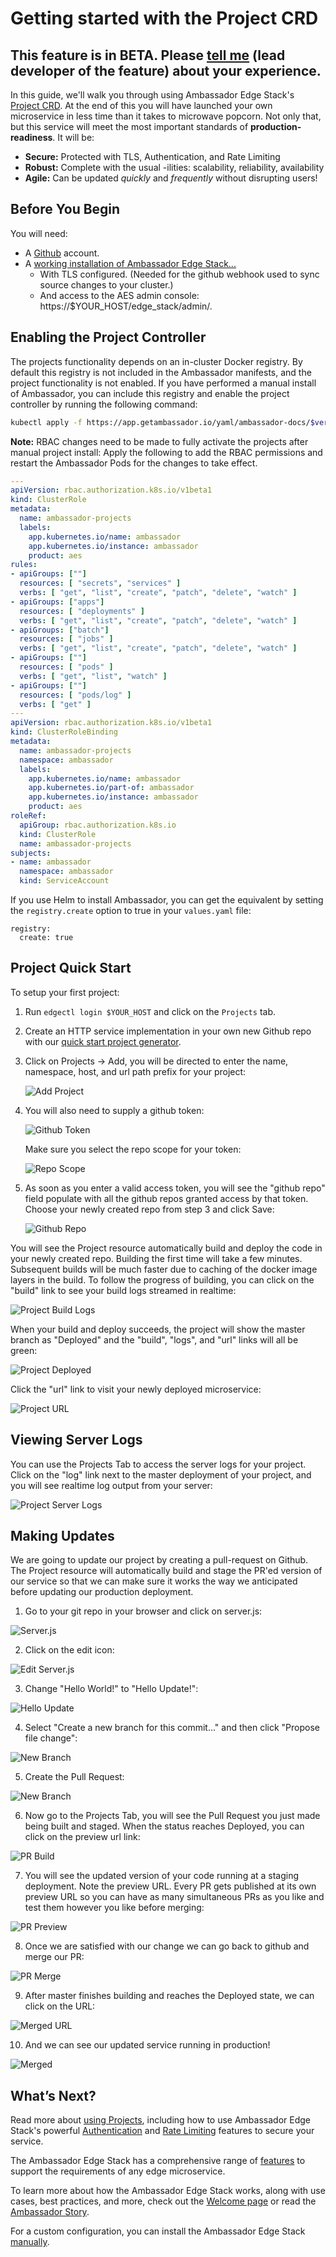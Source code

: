 # Getting started with the Project CRD

## This feature is in BETA. Please [tell me](mailto:rhs@datawire.io?subject=Project%20CRD%20UX%20Feedback) (lead developer of the feature) about your experience.

In this guide, we'll walk you through using Ambassador Edge Stack's [Project CRD](../../topics/using/projects/). At the end of this you will have launched your own microservice in less time than it takes to microwave popcorn. Not only that, but this service will meet the most important standards of **production-readiness**. It will be:

* **Secure:** Protected with TLS, Authentication, and Rate Limiting
* **Robust:** Complete with the usual -ilities: scalability, reliability, availability
* **Agile:** Can be updated *quickly* and *frequently* without disrupting users!

## Before You Begin

You will need:

* A [Github](https://github.com) account.
* A [working installation of Ambassador Edge Stack...](../getting-started/)
  * With TLS configured. (Needed for the github webhook used to sync source changes to your cluster.)
  * And access to the AES admin console: https://$YOUR_HOST/edge_stack/admin/.

## Enabling the Project Controller

The projects functionality depends on an in-cluster Docker registry. By
default this registry is not included in the Ambassador manifests, and
the project functionality is not enabled. If you have performed a
manual install of Ambassador, you can include this registry and enable
the project controller by running the following command:

```bash
kubectl apply -f https://app.getambassador.io/yaml/ambassador-docs/$version$/projects.yaml
```

**Note:** RBAC changes need to be made to fully activate the projects after manual project install:  Apply the following to add the RBAC permissions and restart the Ambassador Pods for the changes to take effect.
   ```yaml
   ---
   apiVersion: rbac.authorization.k8s.io/v1beta1
   kind: ClusterRole
   metadata:
     name: ambassador-projects
     labels:
       app.kubernetes.io/name: ambassador
       app.kubernetes.io/instance: ambassador
       product: aes
   rules:
   - apiGroups: [""]
     resources: [ "secrets", "services" ]
     verbs: [ "get", "list", "create", "patch", "delete", "watch" ]
   - apiGroups: ["apps"]
     resources: [ "deployments" ]
     verbs: [ "get", "list", "create", "patch", "delete", "watch" ]
   - apiGroups: ["batch"]
     resources: [ "jobs" ]
     verbs: [ "get", "list", "create", "patch", "delete", "watch" ]
   - apiGroups: [""]
     resources: [ "pods" ]
     verbs: [ "get", "list", "watch" ]
   - apiGroups: [""]
     resources: [ "pods/log" ]
     verbs: [ "get" ]
   ---
   apiVersion: rbac.authorization.k8s.io/v1beta1
   kind: ClusterRoleBinding
   metadata:
     name: ambassador-projects
     namespace: ambassador
     labels:
       app.kubernetes.io/name: ambassador
       app.kubernetes.io/part-of: ambassador
       app.kubernetes.io/instance: ambassador
       product: aes
   roleRef:
     apiGroup: rbac.authorization.k8s.io
     kind: ClusterRole
     name: ambassador-projects
   subjects:
   - name: ambassador
     namespace: ambassador
     kind: ServiceAccount
   ```

If you use Helm to install Ambassador, you can get the equivalent by
setting the `registry.create` option to true in your `values.yaml`
file:

```
registry:
  create: true
```

## Project Quick Start

To setup your first project:

1. Run `edgectl login $YOUR_HOST` and click on the `Projects` tab.

2. Create an HTTP service implementation in your own new Github repo with our [quick start project generator](https://github.com/datawire/project-template/generate).

3. Click on Projects -> Add, you will be directed to enter the name, namespace, host, and url path prefix for your project:

   ![Add Project](../../images/project-create.png)

4. You will also need to supply a github token:

   ![Github Token](../../images/project-create-github-token.png)

   Make sure you select the repo scope for your token:

   ![Repo Scope](../../images/project-create-repo-scope.png)


5. As soon as you enter a valid access token, you will see the "github repo" field populate with all the github repos granted access by that token. Choose your newly created repo from step 3 and click Save:

   ![Github Repo](../../images/project-create-github-repo.png)

You will see the Project resource automatically build and deploy the code in your newly created repo. Building the first time will take a few minutes. Subsequent builds will be much faster due to caching of the docker image layers in the build. To follow the progress of building, you can click on the "build" link to see your build logs streamed in realtime:

![Project Build Logs](../../images/project-build-logs.png)

When your build and deploy succeeds, the project will show the master branch as "Deployed" and the "build", "logs", and "url" links will all be green:

![Project Deployed](../../images/project-deployed.png)

Click the "url" link to visit your newly deployed microservice:

![Project URL](../../images/project-url.png)

## Viewing Server Logs

You can use the Projects Tab to access the server logs for your project. Click on the "log" link next to the master deployment of your project, and you will see realtime log output from your server:

![Project Server Logs](../../images/project-server-logs.png)

## Making Updates

We are going to update our project by creating a pull-request on Github. The Project resource will automatically build and stage the PR'ed version of our service so that we can make sure it works the way we anticipated before updating our production deployment.

1. Go to your git repo in your browser and click on server.js:

![Server.js](../../images/project-server.js.png)

2. Click on the edit icon:

![Edit Server.js](../../images/project-server.js-edit.png)

3. Change "Hello World!" to "Hello Update!":

![Hello Update](../../images/project-update.png)

4. Select "Create a new branch for this commit..." and then click "Propose file change":

![New Branch](../../images/project-update-pr.png)

5. Create the Pull Request:

![New Branch](../../images/project-update-pr-create.png)


6. Now go to the Projects Tab, you will see the Pull Request you just made being built and staged. When the status reaches Deployed, you can click on the preview url link:

![PR Build](../../images/project-update-url.png)

7. You will see the updated version of your code running at a staging deployment. Note the preview URL. Every PR gets published at its own preview URL so you can have as many simultaneous PRs as you like and test them however you like before merging:

![PR Preview](../../images/project-update-preview.png)

8. Once we are satisfied with our change we can go back to github and merge our PR:

![PR Merge](../../images/project-update-merge.png)

9. After master finishes building and reaches the Deployed state, we can click on the URL:

![Merged URL](../../images/project-update-merged-url.png)

10. And we can see our updated service running in production!

![Merged](../../images/project-update-merged.png)

## What’s Next?

Read more about [using Projects](../../topics/using/projects/), including how to use Ambassador Edge Stack's powerful [Authentication](../../topics/using/filters/) and [Rate Limiting](../../topics/using/rate-limits/) features to secure your service.

The Ambassador Edge Stack has a comprehensive range of [features](/features/) to support the requirements of any edge microservice.

To learn more about how the Ambassador Edge Stack works, along with use cases,
best practices, and more, check out the [Welcome page](/docs/) or read the
[Ambassador Story](../../about/why-ambassador).

For a custom configuration, you can install the Ambassador Edge Stack [manually](../../topics/install/yaml-install/).
